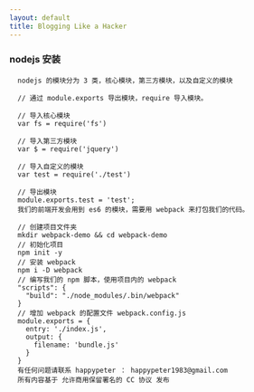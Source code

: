 ```yaml
---
layout: default
title: Blogging Like a Hacker
---
```




###  nodejs 安装

      nodejs 的模块分为 3 类，核心模块，第三方模块，以及自定义的模块

      // 通过 module.exports 导出模块，require 导入模块。

      // 导入核心模块
      var fs = require('fs')

      // 导入第三方模块
      var $ = require('jquery')

      // 导入自定义的模块
      var test = require('./test')

      // 导出模块
      module.exports.test = 'test';
      我们的前端开发会用到 es6 的模块，需要用 webpack 来打包我们的代码。

      // 创建项目文件夹
      mkdir webpack-demo && cd webpack-demo
      // 初始化项目
      npm init -y
      // 安装 webpack
      npm i -D webpack
      // 编写我们的 npm 脚本，使用项目内的 webpack
      "scripts": {
        "build": "./node_modules/.bin/webpack"
      }
      // 增加 webpack 的配置文件 webpack.config.js
      module.exports = {
        entry: './index.js',
        output: {
          filename: 'bundle.js'
        }
      }
      有任何问题请联系 happypeter ： happypeter1983@gmail.com
      所有内容基于 允许商用保留署名的 CC 协议 发布
